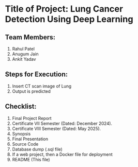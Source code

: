 # Title of Project: Lung Cancer Detection Using Deep Learning

## Team Members:
1. Rahul Patel
2. Anugum Jain
3. Ankit Yadav


## Steps for Execution:
1. Insert CT scan image of Lung
2. Output is predicted
  

## Checklist:
1. Final Project Report
2. Certificate VII Semester (Dated: December 2024).
3. Certificate VIII Semester (Dated: May 2025).
4. Synopsis
5. Final Presentation
6. Source Code
7. Database dump (.sql file)
8. If a web project, then a Docker file for deployment
9. README (This file)

